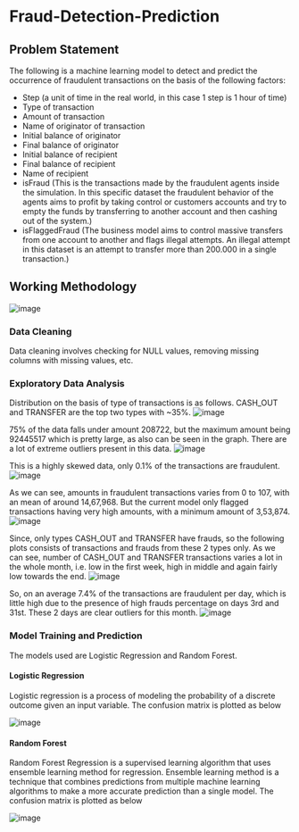 # Fraud-Detection-Prediction

## Problem Statement
The following is a machine learning model to detect and predict the occurrence of fraudulent transactions on the basis of the following factors:
* Step (a unit of time in the real world, in this case 1 step is 1 hour of time)
* Type of transaction
* Amount of transaction
* Name of originator of transaction
* Initial balance of originator
* Final balance of originator
* Initial balance of recipient 
* Final balance of recipient
* Name of recipient
* isFraud (This is the transactions made by the fraudulent agents inside the simulation. In this specific dataset the fraudulent behavior of the agents aims to profit by taking control or customers accounts and try to empty the funds by transferring to another account and then cashing out of the system.)
* isFlaggedFraud (The business model aims to control massive transfers from one account to another and flags illegal attempts. An illegal attempt in this dataset is an attempt to transfer more than 200.000 in a single transaction.)

## Working Methodology 

![image](https://user-images.githubusercontent.com/60508605/174591081-2591b066-c378-4231-b816-2d2a1d3fa588.png)

### Data Cleaning 
Data cleaning involves checking for NULL values, removing missing columns with missing values, etc.

### Exploratory Data Analysis
Distribution on the basis of type of transactions is as follows. CASH_OUT and TRANSFER are the top two types with ~35%.
![image](https://user-images.githubusercontent.com/60508605/174591933-1a6c9f6b-65c1-427a-a8a4-c527ab6a11fe.png)

75% of the data falls under amount 208722, but the maximum amount being 92445517 which is pretty large, as also can be seen in the graph. 
There are a lot of extreme outliers present in this data.
![image](https://user-images.githubusercontent.com/60508605/174592017-e4b75618-df42-4820-a8ea-c3bc2e4940cb.png)

This is a highly skewed data, only 0.1% of the transactions are fraudulent.
![image](https://user-images.githubusercontent.com/60508605/174592063-68e22268-1c57-407b-a055-199e471cff80.png)

As we can see, amounts in fraudulent transactions varies from 0 to 107, with an mean of around 14,67,968. But the current model only flagged transactions having very high amounts, with a minimum amount of 3,53,874.
![image](https://user-images.githubusercontent.com/60508605/174592120-a19a40b6-86d1-4704-ae00-ade9d4237a53.png)

Since, only types CASH_OUT and TRANSFER have frauds, so the following plots consists of transactions and frauds from these 2 types only. As we can see, number of CASH_OUT and TRANSFER transactions varies a lot in the whole month, i.e. low in the first week, high in middle and again fairly low towards the end. 
![image](https://user-images.githubusercontent.com/60508605/174592204-5ebe974c-5d03-47c2-a4f2-3b4fb46e6425.png)

So, on an average 7.4% of the transactions are fraudulent per day, which is little high due to the presence of high frauds percentage on days 3rd and 31st. These 2 days are clear outliers for this month.
![image](https://user-images.githubusercontent.com/60508605/174593013-9c51432e-f3c5-4316-acf2-f9c95d7c1699.png)

### Model Training and Prediction
The models used are Logistic Regression and Random Forest.

#### Logistic Regression
Logistic regression is a process of modeling the probability of a discrete outcome given an input variable. The confusion matrix is plotted as below

![image](https://user-images.githubusercontent.com/60508605/174593549-40342ddf-09cd-41f3-8e09-e64d91690b4e.png)

#### Random Forest
Random Forest Regression is a supervised learning algorithm that uses ensemble learning method for regression. Ensemble learning method is a technique that combines predictions from multiple machine learning algorithms to make a more accurate prediction than a single model. The confusion matrix is plotted as below

![image](https://user-images.githubusercontent.com/60508605/174593652-65567bfc-a232-4d3e-a1c1-4977698b49da.png)
